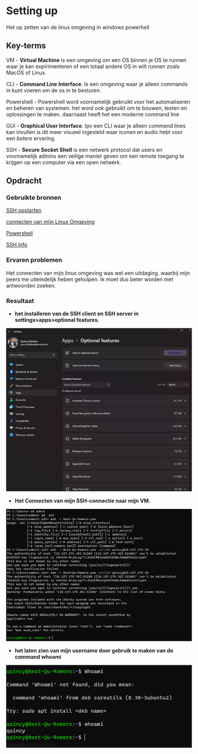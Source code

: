 # Setting up
Het op zetten van de linux omgeving in windows powerhell
## Key-terms
VM - **Virtual Machine** is een omgeving om een OS binnen je OS te runnen waar je kan expirimenteren of een totaal andere OS in wilt runnen zoals MacOS of Linux.

CLI - **Command Line Interface**. Is een omgeving waar je alleen commands in kunt voeren om de os in te besturen.

Powershell - Powershell word voornamelijk gebruikt voor het automatiseren en beheren van systemen. het word ook gebruikt om te bouwen, testen en oplossingen te maken. daarnaast heeft het een moderne command line

GUI - **Graphical User Interface**. Ipv een CLI waar je alleen command lines kan invullen is dit meer visueel ingesteld waar iconen en audio hebt voor een *betere* ervaring.

SSH - **Secure Socket Shell** is een netwerk protocol dat users en voornamelijk admins een veilige manier geven om een remote toegang te krijgen op een computer via een open netwerk.
## Opdracht
### Gebruikte bronnen
[SSH opstarten](https://learn.microsoft.com/en-us/windows-server/administration/openssh/openssh_install_firstuse?tabs=gui)

[connecten van mijn Linux Omgeving](https://www.linode.com/docs/guides/connect-to-server-over-ssh-on-windows/)

[Powershell](https://learn.microsoft.com/en-us/powershell/scripting/overview?view=powershell-7.3) 

[SSH info](https://www.techtarget.com/searchsecurity/definition/Secure-Shell) 

### Ervaren problemen
Het connecten van mijn linux omgeving was wel een uitdaging. waarbij mijn peers me uiteindelijk heben geholpen. Ik moet dus beter worden met antwoorden zoeken.

### Resultaat
- **het installeren van de SSH client en SSH server in settings>apps>optional features.**

![Settings](/00_includes/Settings.png)

- **Het Connecten van mijn SSH-connectie naar mijn VM.**

![connection](/00_includes/Powershell-login.png)

- **het laten zien van mijn username door gebruik te maken van de command whoami**

![username](/00_includes/connectionSSH.png)